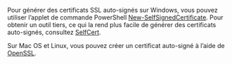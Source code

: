 Pour générer des certificats SSL auto-signés sur Windows, vous pouvez utiliser l’applet de commande PowerShell [New-SelfSignedCertificate](/powershell/module/pkiclient/new-selfsignedcertificate?view=win10-ps). Pour obtenir un outil tiers, ce qui la rend plus facile de générer des certificats auto-signés, consultez [SelfCert](https://www.pluralsight.com/blog/software-development/selfcert-create-a-self-signed-certificate-interactively-gui-or-programmatically-in-net).

Sur Mac OS et Linux, vous pouvez créer un certificat auto-signé à l’aide de [OpenSSL](https://www.openssl.org/).
